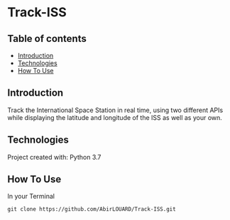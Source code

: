 # Track-ISS


## Table of contents

* [Introduction](#introduction)
* [Technologies](#technologies)
* [How To Use](#how-to-use)

## Introduction

Track the International Space Station in real time, using two different APIs 
while displaying the latitude and longitude of the ISS as well as your own.

## Technologies

Project created with:
Python 3.7

## How To Use

In your Terminal

```
git clone https://github.com/AbirLOUARD/Track-ISS.git

```
